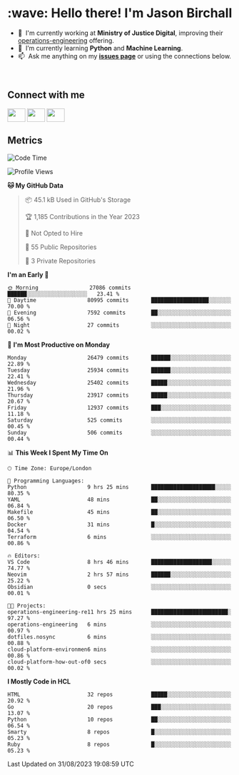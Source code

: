 <h1 align="left" id="jason-title">:wave: Hello there! I'm Jason Birchall</h1>

- :office: &nbsp;I'm currently working at **Ministry of Justice Digital**, improving their [operations-engineering](https://github.com/ministryofjustice/operations-engineering) offering.
- :seedling: &nbsp;I’m currently learning **Python** and **Machine Learning**.
- :mailbox: &nbsp;Ask me anything on my **[issues page]** or using the connections below.


<br>

<h2>Connect with me</h2>
<p>
<a href="https://twitter.com/jsonBirchall" target="blank"><img align="center" src="https://cdn.jsdelivr.net/npm/simple-icons@3.0.1/icons/twitter.svg" alt="" height="30" width="40" /></a>
<a href="https://keybase.io/json0" target="blank"><img align="center" src="https://cdn.jsdelivr.net/npm/simple-icons@3.0.1/icons/keybase.svg" alt="" height="30" width="40" /></a>
<a href="https://www.reddit.com/user/kakorate" target="blank"><img align="center" src="https://cdn.jsdelivr.net/npm/simple-icons@3.0.1/icons/reddit.svg" alt="" height="30" width="40" /></a>
</p>

<h2>Metrics</h2>

<!--START_SECTION:waka-->
![Code Time](http://img.shields.io/badge/Code%20Time-1%2C195%20hrs%2058%20mins-blue)

![Profile Views](http://img.shields.io/badge/Profile%20Views-0-blue)

**🐱 My GitHub Data** 

> 📦 45.1 kB Used in GitHub's Storage 
 > 
> 🏆 1,185 Contributions in the Year 2023
 > 
> 🚫 Not Opted to Hire
 > 
> 📜 55 Public Repositories 
 > 
> 🔑 3 Private Repositories 
 > 
**I'm an Early 🐤** 

```text
🌞 Morning                27086 commits       ██████░░░░░░░░░░░░░░░░░░░   23.41 % 
🌆 Daytime                80995 commits       ██████████████████░░░░░░░   70.00 % 
🌃 Evening                7592 commits        ██░░░░░░░░░░░░░░░░░░░░░░░   06.56 % 
🌙 Night                  27 commits          ░░░░░░░░░░░░░░░░░░░░░░░░░   00.02 % 
```
📅 **I'm Most Productive on Monday** 

```text
Monday                   26479 commits       ██████░░░░░░░░░░░░░░░░░░░   22.89 % 
Tuesday                  25934 commits       ██████░░░░░░░░░░░░░░░░░░░   22.41 % 
Wednesday                25402 commits       █████░░░░░░░░░░░░░░░░░░░░   21.96 % 
Thursday                 23917 commits       █████░░░░░░░░░░░░░░░░░░░░   20.67 % 
Friday                   12937 commits       ███░░░░░░░░░░░░░░░░░░░░░░   11.18 % 
Saturday                 525 commits         ░░░░░░░░░░░░░░░░░░░░░░░░░   00.45 % 
Sunday                   506 commits         ░░░░░░░░░░░░░░░░░░░░░░░░░   00.44 % 
```


📊 **This Week I Spent My Time On** 

```text
🕑︎ Time Zone: Europe/London

💬 Programming Languages: 
Python                   9 hrs 25 mins       ████████████████████░░░░░   80.35 % 
YAML                     48 mins             ██░░░░░░░░░░░░░░░░░░░░░░░   06.84 % 
Makefile                 45 mins             ██░░░░░░░░░░░░░░░░░░░░░░░   06.50 % 
Docker                   31 mins             █░░░░░░░░░░░░░░░░░░░░░░░░   04.54 % 
Terraform                6 mins              ░░░░░░░░░░░░░░░░░░░░░░░░░   00.86 % 

🔥 Editors: 
VS Code                  8 hrs 46 mins       ███████████████████░░░░░░   74.77 % 
Neovim                   2 hrs 57 mins       ██████░░░░░░░░░░░░░░░░░░░   25.22 % 
Obsidian                 0 secs              ░░░░░░░░░░░░░░░░░░░░░░░░░   00.01 % 

🐱‍💻 Projects: 
operations-engineering-re11 hrs 25 mins      ████████████████████████░   97.27 % 
operations-engineering   6 mins              ░░░░░░░░░░░░░░░░░░░░░░░░░   00.97 % 
dotfiles.nosync          6 mins              ░░░░░░░░░░░░░░░░░░░░░░░░░   00.88 % 
cloud-platform-environmen6 mins              ░░░░░░░░░░░░░░░░░░░░░░░░░   00.86 % 
cloud-platform-how-out-of0 secs              ░░░░░░░░░░░░░░░░░░░░░░░░░   00.02 % 
```

**I Mostly Code in HCL** 

```text
HTML                     32 repos            █████░░░░░░░░░░░░░░░░░░░░   20.92 % 
Go                       20 repos            ███░░░░░░░░░░░░░░░░░░░░░░   13.07 % 
Python                   10 repos            ██░░░░░░░░░░░░░░░░░░░░░░░   06.54 % 
Smarty                   8 repos             █░░░░░░░░░░░░░░░░░░░░░░░░   05.23 % 
Ruby                     8 repos             █░░░░░░░░░░░░░░░░░░░░░░░░   05.23 % 
```




 Last Updated on 31/08/2023 19:08:59 UTC
<!--END_SECTION:waka-->

<!-- links -->

[issues page]: https://github.com/jasonBirchall/jasonBirchall/issues "jasonBirchall/issues"
